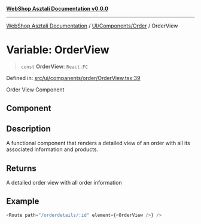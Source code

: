 [**WebShop Asztali Documentation v0.0.0**](../../../../README.md)

***

[WebShop Asztali Documentation](../../../../modules.md) / [UI/Components/Order](../README-1.md) / OrderView

# Variable: OrderView

> `const` **OrderView**: `React.FC`

Defined in: [src/ui/companents/order/OrderView.tsx:39](https://github.com/yourusername/webshop_asztali/blob/6cd6b8ff5f7d5531f80a92ddbde9cd7ab8ecd569/src/ui/companents/order/OrderView.tsx#L39)

Order View Component

## Component

## Description

A functional component that renders a detailed view of an order
with all its associated information and products.

## Returns

A detailed order view with all order information

## Example

```ts
<Route path="/orderdetails/:id" element={<OrderView />} />
```
